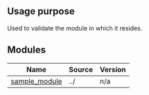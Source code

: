 <!-- BEGIN_TF_DOCS -->
## Usage purpose
Used to validate the module in which it resides.





## Modules

| Name | Source | Version |
|------|--------|---------|
| <a name="module_sample_module"></a> [sample\_module](#module\_sample\_module) | ../ | n/a |






<!-- END_TF_DOCS -->